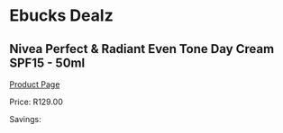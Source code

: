 
# Ebucks Dealz
## Nivea Perfect & Radiant Even Tone Day Cream SPF15 - 50ml
[Product Page](https://www.ebucks.com/web/shop/productSelected.do?prodId=1169909398&catId=1186086453)

Price: R129.00

Savings: 


	